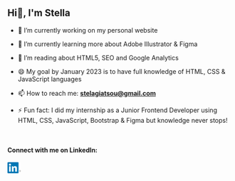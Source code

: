 ## Hi👋, I'm Stella
<!--
**stellagiatsou/stellagiatsou** is a ✨ _special_ ✨ repository because its `README.md` (this file) appears on your GitHub profile.

Here are some ideas to get you started: -->

- 🔭 I’m currently working on my personal website

- 🌱 I’m currently learning more about Adobe Illustrator & Figma

- 🌱 I’m reading about HTML5, SEO and Google Analytics

- 😄 My goal by January 2023 is to have full knowledge of HTML, CSS & JavaScript languages

- 📫 How to reach me: <b><a href="mailto:stelagiatsou@gmail.com" target="_blank"> stelagiatsou@gmail.com </a></b>

- ⚡ Fun fact: I did my internship as a Junior Frontend Developer using HTML, CSS, JavaScript, Bootstrap & Figma but knowledge never stops!

<br>



#### Connect with me on LinkedIn:

[<img src='linkedin.png' alt='linkedin' width='30'>](https://www.linkedin.com/in/stellagiatsou/)  


<!--
- 👯 I’m looking to collaborate on ...
- 🤔 I’m looking for help with ...
- 💬 Ask me about ...
- 📫 How to reach me: ...
- 😄 Pronouns: ...
- ⚡ Fun fact: ...
-->

